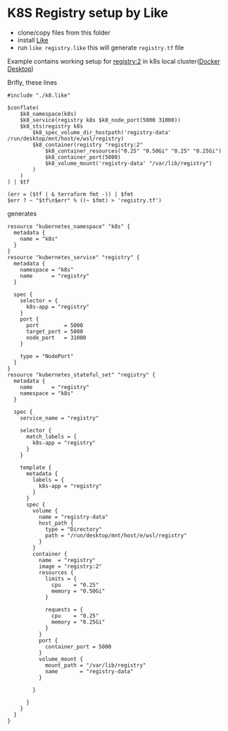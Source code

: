 ﻿# K8S Registry setup by Like

- clone/copy files from this folder
- install [Like](https://github.com/beysed/like)
- run `like registry.like` this will generate `registry.tf` file

Example contains working setup for [registry:2](https://hub.docker.com/_/registry) in k8s local cluster([Docker Desktop](https://www.docker.com/))

Brifly, these lines

```
#include "./k8.like"

$conflate(
    $k8_namespace(k8s)
    $k8_service(registry k8s $k8_node_port(5000 31000))
    $k8_sts(registry k8s
        $k8_spec_volume_dir_hostpath('registry-data' /run/desktop/mnt/host/e/wsl/registry)
        $k8_container(registry "registry:2"
            $k8_container_resources("0.25" "0.50Gi" "0.25" "0.25Gi")
            $k8_container_port(5000)
            $k8_volume_mount('registry-data' "/var/lib/registry")
        )
    )
) | $tf

(err = ($tf | & terraform fmt -)) | $fmt
$err ? ~ "$tf\n$err" % ((~ $fmt) > 'registry.tf')
```

generates
```
resource "kubernetes_namespace" "k8s" {
  metadata {
    name = "k8s"
  }
}
resource "kubernetes_service" "registry" {
  metadata {
    namespace = "k8s"
    name      = "registry"
  }

  spec {
    selector = {
      k8s-app = "registry"
    }
    port {
      port        = 5000
      target_port = 5000
      node_port   = 31000
    }

    type = "NodePort"
  }
}
resource "kubernetes_stateful_set" "registry" {
  metadata {
    name      = "registry"
    namespace = "k8s"
  }

  spec {
    service_name = "registry"

    selector {
      match_labels = {
        k8s-app = "registry"
      }
    }

    template {
      metadata {
        labels = {
          k8s-app = "registry"
        }
      }
      spec {
        volume {
          name = "registry-data"
          host_path {
            type = "Directory"
            path = "/run/desktop/mnt/host/e/wsl/registry"
          }
        }
        container {
          name  = "registry"
          image = "registry:2"
          resources {
            limits = {
              cpu    = "0.25"
              memory = "0.50Gi"
            }

            requests = {
              cpu    = "0.25"
              memory = "0.25Gi"
            }
          }
          port {
            container_port = 5000
          }
          volume_mount {
            mount_path = "/var/lib/registry"
            name       = "registry-data"
          }

        }

      }
    }
  }
}

```